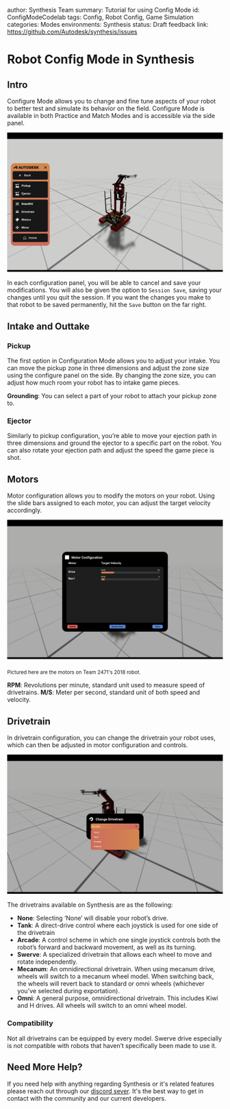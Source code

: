 author: Synthesis Team
summary: Tutorial for using Config Mode
id: ConfigModeCodelab
tags: Config, Robot Config, Game Simulation
categories: Modes
environments: Synthesis
status: Draft
feedback link: https://github.com/Autodesk/synthesis/issues

# Robot Config Mode in Synthesis

## Intro

Configure Mode allows you to change and fine tune aspects of your robot to better test and simulate its behavior on the field. Configure Mode is available in both Practice and Match Modes and is accessible via the side panel.

![image_caption](img/synthesis/config-mode.png)

In each configuration panel, you will be able to cancel and save your modifications. You will also be given the option to `Session Save`, saving your changes until you quit the session. If you want the changes you make to that robot to be saved permanently, hit the `Save` button on the far right.

## Intake and Outtake

### Pickup

The first option in Configuration Mode allows you to adjust your intake. You can move the pickup zone in three dimensions and adjust the zone size using the configure panel on the side. By changing the zone size, you can adjust how much room your robot has to intake game pieces.

**Grounding**: You can select a part of your robot to attach your pickup zone to.

### Ejector

Similarly to pickup configuration, you’re able to move your ejection path in three dimensions and ground the ejector to a specific part on the robot. You can also rotate your ejection path and adjust the speed the game piece is shot.

## Motors

Motor configuration allows you to modify the motors on your robot. Using the slide bars assigned to each motor, you can adjust the target velocity accordingly.

![image_caption](img/synthesis/motor-config.png)

<sub>Pictured here are the motors on Team 2471's 2018 robot.</sub>

**RPM**: Revolutions per minute, standard unit used to measure speed of drivetrains.
**M/S**: Meter per second, standard unit of both speed and velocity.

## Drivetrain

In drivetrain configuration, you can change the drivetrain your robot uses, which can then be adjusted in motor configuration and controls.

![image_caption](img/synthesis/change-drivetrain-panel.png)

The drivetrains available on Synthesis are as the following:

* **None**: Selecting ‘None’ will disable your robot’s drive.
* **Tank**: A direct-drive control where each joystick is used for one side of the drivetrain
* **Arcade**: A control scheme in which one single joystick controls both the robot’s forward and backward movement, as well as its turning.
* **Swerve**: A specialized drivetrain that allows each wheel to move and rotate independently.
* **Mecanum**: An omnidirectional drivetrain. When using mecanum drive, wheels will switch to a mecanum wheel model. When switching back, the wheels will revert back to standard or omni wheels (whichever you've selected during exportation).
* **Omni**: A general purpose, omnidirectional drivetrain. This includes Kiwi and H drives. All wheels will switch to an omni wheel model.

### Compatibility

Not all drivetrains can be equipped by every model. Swerve drive especially is not compatible with robots that haven’t specifically been made to use it.

## Need More Help?

If you need help with anything regarding Synthesis or it's related features please reach out through our
[discord sever](https://www.discord.gg/hHcF9AVgZA). It's the best way to get in contact with the community and our current developers.
